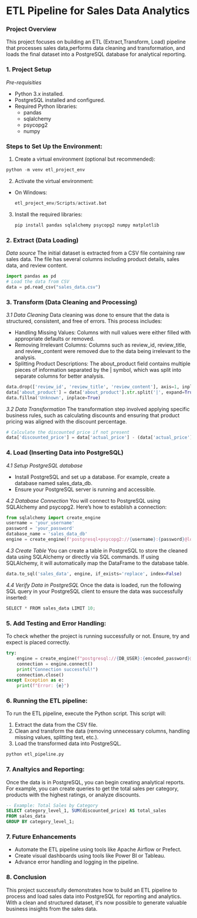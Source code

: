 # ETL Pipeline for Sales Data Analytics
### Project Overview
This project focuses on building an ETL (Extract,Transform, Load) pipeline that processes sales data,performs data cleaning and transformation, and loads the final dataset into a PostgreSQL database for analytical reporting.

### 1. Project Setup 
*Pre-requisities*
- Python 3.x installed.
- PostgreSQL installed and configured.
- Required Python libraries:
    - pandas
    - sqlalchemy
    - psycopg2
    - numpy
### Steps to Set Up the Environment:
1. Create a virtual environment (optional but recommended):
```python
python -m venv etl_project_env
```
2. Activate the virtual environment:
- On Windows:
  ```python
  etl_project_env/Scripts/activat.bat
  ```
3. Install the required libraries:
   ```python
   pip install pandas sqlalchemy psycopg2 numpy matplotlib
   ```

### 2. Extract (Data Loading)
*Data source*
The initial dataset is extracted from a CSV file containing raw sales data. The file has several columns including product details, sales data, and review content.
```python
import pandas as pd
# Load the data from CSV
data = pd.read_csv("sales_data.csv")
```

### 3. Transform (Data Cleaning and Processing)
*3.1 Data Cleaning*
Data cleaning was done to ensure that the data is structured, consistent, and free of errors. This process includes:

- Handling Missing Values: Columns with null values were either filled with appropriate defaults or removed.
- Removing Irrelevant Columns: Columns such as review_id, review_title, and review_content were removed due to the data being irrelevant to the analysis.
- Splitting Product Descriptions: The about_product field contains multiple pieces of information separated by the | symbol, which was split into separate columns for better analysis.

```python
data.drop(['review_id', 'review_title', 'review_content'], axis=1, inplace=True)
data['about_product'] = data['about_product'].str.split('|', expand=True)
data.fillna('Unknown', inplace=True)
```

*3.2 Data Transformation*
The transformation step involved applying specific business rules, such as calculating discounts and ensuring that product pricing was aligned with the discount percentage.
```python
# Calculate the discounted price if not present
data['discounted_price'] = data['actual_price'] - (data['actual_price'] * (data['discount_percentage'] / 100))
```

### 4.  Load (Inserting Data into PostgreSQL)
*4.1 Setup PostgreSQL database*
- Install PostgreSQL and set up a database. For example, create a database named sales_data_db.
- Ensure your PostgreSQL server is running and accessible.

*4.2 Database Connection*
You will connect to PostgreSQL using SQLAlchemy and psycopg2. Here’s how to establish a connection:
```python
from sqlalchemy import create_engine
username = 'your_username'
password = 'your_password'
database_name = 'sales_data_db'
engine = create_engine(f'postgresql+psycopg2://{username}:{password}@localhost/{database_name}')
```

*4.3 Create Table*
You can create a table in PostgreSQL to store the cleaned data using SQLAlchemy or directly via SQL commands. If using SQLAlchemy, it will automatically map the DataFrame to the database table.
```python
data.to_sql('sales_data', engine, if_exists='replace', index=False)
```

*4.4 Verify Data in PostgreSQL*
Once the data is loaded, run the following SQL query in your PostgreSQL client to ensure the data was successfully inserted:
```python
SELECT * FROM sales_data LIMIT 10;
```

### 5.  Add Testing and Error Handling:
To check whether the project is running successfully or not. Ensure, try and expect is placed correctly.
```python
try:
    engine = create_engine(f"postgresql://{DB_USER}:{encoded_password}@{DB_HOST}:{DB_PORT}/{DB_NAME}")
    connection = engine.connect()
    print("Connection successful!")
    connection.close()
except Exception as e:
    print(f"Error: {e}")
```


### 6.  Running the ETL pipeline:

To run the ETL pipeline, execute the Python script. This script will:

1. Extract the data from the CSV file.
2. Clean and transform the data (removing unnecessary columns, handling missing values, splitting text, etc.).
3. Load the transformed data into PostgreSQL.
```python
python etl_pipeline.py
```

### 7. Analtyics and Reporting:
Once the data is in PostgreSQL, you can begin creating analytical reports. For example, you can create queries to get the total sales per category, products with the highest ratings, or analyze discounts.

```sql
-- Example: Total Sales by Category
SELECT category_level_1, SUM(discounted_price) AS total_sales
FROM sales_data
GROUP BY category_level_1;
```

### 7. Future Enhancements
- Automate the ETL pipeline using tools like Apache Airflow or Prefect.
- Create visual dashboards using tools like Power BI or Tableau.
- Advance error handling and logging in the pipeline.


### 8. Conclusion
This project successfully demonstrates how to build an ETL pipeline to process and load sales data into PostgreSQL for reporting and analytics. With a clean and structured dataset, it's now possible to generate valuable business insights from the sales data.

